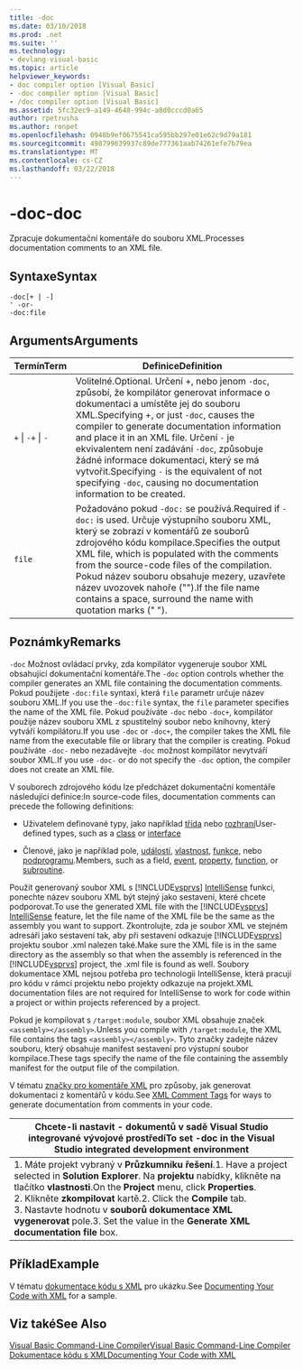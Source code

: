 ```yaml
---
title: -doc
ms.date: 03/10/2018
ms.prod: .net
ms.suite: ''
ms.technology:
- devlang-visual-basic
ms.topic: article
helpviewer_keywords:
- doc compiler option [Visual Basic]
- -doc compiler option [Visual Basic]
- /doc compiler option [Visual Basic]
ms.assetid: 5fc32ec9-a149-4648-994c-a8d0cccd0a65
author: rpetrusha
ms.author: ronpet
ms.openlocfilehash: 0948b9ef0675541ca595bb297e01e62c9d79a181
ms.sourcegitcommit: 498799639937c89de777361aab74261efe7b79ea
ms.translationtype: MT
ms.contentlocale: cs-CZ
ms.lasthandoff: 03/22/2018
---
```

# <a name="-doc"></a><span data-ttu-id="05bfe-102">-doc</span><span class="sxs-lookup"><span data-stu-id="05bfe-102">-doc</span></span>
<span data-ttu-id="05bfe-103">Zpracuje dokumentační komentáře do souboru XML.</span><span class="sxs-lookup"><span data-stu-id="05bfe-103">Processes documentation comments to an XML file.</span></span>  
  
## <a name="syntax"></a><span data-ttu-id="05bfe-104">Syntaxe</span><span class="sxs-lookup"><span data-stu-id="05bfe-104">Syntax</span></span>  
  
```  
-doc[+ | -]  
' -or-  
-doc:file  
```  
  
## <a name="arguments"></a><span data-ttu-id="05bfe-105">Arguments</span><span class="sxs-lookup"><span data-stu-id="05bfe-105">Arguments</span></span>  
  
|<span data-ttu-id="05bfe-106">Termín</span><span class="sxs-lookup"><span data-stu-id="05bfe-106">Term</span></span>|<span data-ttu-id="05bfe-107">Definice</span><span class="sxs-lookup"><span data-stu-id="05bfe-107">Definition</span></span>|  
|---|---|  
|<span data-ttu-id="05bfe-108">`+` &#124; `-`</span><span class="sxs-lookup"><span data-stu-id="05bfe-108">`+` &#124; `-`</span></span>|<span data-ttu-id="05bfe-109">Volitelné.</span><span class="sxs-lookup"><span data-stu-id="05bfe-109">Optional.</span></span> <span data-ttu-id="05bfe-110">Určení +, nebo jenom `-doc`, způsobí, že kompilátor generovat informace o dokumentaci a umístěte jej do souboru XML.</span><span class="sxs-lookup"><span data-stu-id="05bfe-110">Specifying +, or just `-doc`, causes the compiler to generate documentation information and place it in an XML file.</span></span> <span data-ttu-id="05bfe-111">Určení `-` je ekvivalentem není zadávání `-doc`, způsobuje žádné informace dokumentaci, který se má vytvořit.</span><span class="sxs-lookup"><span data-stu-id="05bfe-111">Specifying `-` is the equivalent of not specifying `-doc`, causing no documentation information to be created.</span></span>|  
|`file`|<span data-ttu-id="05bfe-112">Požadováno pokud `-doc:` se používá.</span><span class="sxs-lookup"><span data-stu-id="05bfe-112">Required if `-doc:` is used.</span></span> <span data-ttu-id="05bfe-113">Určuje výstupního souboru XML, který se zobrazí v komentářů ze souborů zdrojového kódu kompilace.</span><span class="sxs-lookup"><span data-stu-id="05bfe-113">Specifies the output XML file, which is populated with the comments from the source-code files of the compilation.</span></span> <span data-ttu-id="05bfe-114">Pokud název souboru obsahuje mezery, uzavřete název uvozovek nahoře ("").</span><span class="sxs-lookup"><span data-stu-id="05bfe-114">If the file name contains a space, surround the name with quotation marks (" ").</span></span>|  
  
## <a name="remarks"></a><span data-ttu-id="05bfe-115">Poznámky</span><span class="sxs-lookup"><span data-stu-id="05bfe-115">Remarks</span></span>  
 <span data-ttu-id="05bfe-116">`-doc` Možnost ovládací prvky, zda kompilátor vygeneruje soubor XML obsahující dokumentační komentáře.</span><span class="sxs-lookup"><span data-stu-id="05bfe-116">The `-doc` option controls whether the compiler generates an XML file containing the documentation comments.</span></span> <span data-ttu-id="05bfe-117">Pokud použijete `-doc:file` syntaxi, která `file` parametr určuje název souboru XML.</span><span class="sxs-lookup"><span data-stu-id="05bfe-117">If you use the `-doc:file` syntax, the `file` parameter specifies the name of the XML file.</span></span> <span data-ttu-id="05bfe-118">Pokud používáte `-doc` nebo `-doc+`, kompilátor použije název souboru XML z spustitelný soubor nebo knihovny, který vytváří kompilátoru.</span><span class="sxs-lookup"><span data-stu-id="05bfe-118">If you use `-doc` or `-doc+`, the compiler takes the XML file name from the executable file or library that the compiler is creating.</span></span> <span data-ttu-id="05bfe-119">Pokud používáte `-doc-` nebo nezadávejte `-doc` možnost kompilátor nevytváří soubor XML.</span><span class="sxs-lookup"><span data-stu-id="05bfe-119">If you use `-doc-` or do not specify the `-doc` option, the compiler does not create an XML file.</span></span>  
  
 <span data-ttu-id="05bfe-120">V souborech zdrojového kódu lze předcházet dokumentační komentáře následující definice:</span><span class="sxs-lookup"><span data-stu-id="05bfe-120">In source-code files, documentation comments can precede the following definitions:</span></span>  
  
-   <span data-ttu-id="05bfe-121">Uživatelem definované typy, jako například [třída](../../../visual-basic/language-reference/statements/class-statement.md) nebo [rozhraní](../../../visual-basic/language-reference/statements/interface-statement.md)</span><span class="sxs-lookup"><span data-stu-id="05bfe-121">User-defined types, such as a [class](../../../visual-basic/language-reference/statements/class-statement.md) or [interface](../../../visual-basic/language-reference/statements/interface-statement.md)</span></span>  
  
-   <span data-ttu-id="05bfe-122">Členové, jako je například pole, [událostí](../../../visual-basic/language-reference/statements/event-statement.md), [vlastnost](../../../visual-basic/language-reference/statements/property-statement.md), [funkce](../../../visual-basic/language-reference/statements/function-statement.md), nebo [podprogramu](../../../visual-basic/language-reference/statements/sub-statement.md).</span><span class="sxs-lookup"><span data-stu-id="05bfe-122">Members, such as a field, [event](../../../visual-basic/language-reference/statements/event-statement.md), [property](../../../visual-basic/language-reference/statements/property-statement.md), [function](../../../visual-basic/language-reference/statements/function-statement.md), or [subroutine](../../../visual-basic/language-reference/statements/sub-statement.md).</span></span>  
  
 <span data-ttu-id="05bfe-123">Použít generovaný soubor XML s [!INCLUDE[vsprvs](~/includes/vsprvs-md.md)] [IntelliSense](/visualstudio/ide/using-intellisense) funkci, ponechte název souboru XML být stejný jako sestavení, které chcete podporovat.</span><span class="sxs-lookup"><span data-stu-id="05bfe-123">To use the generated XML file with the [!INCLUDE[vsprvs](~/includes/vsprvs-md.md)] [IntelliSense](/visualstudio/ide/using-intellisense) feature, let the file name of the XML file be the same as the assembly you want to support.</span></span> <span data-ttu-id="05bfe-124">Zkontrolujte, zda je soubor XML ve stejném adresáři jako sestavení tak, aby při sestavení odkazuje [!INCLUDE[vsprvs](~/includes/vsprvs-md.md)] projektu soubor .xml nalezen také.</span><span class="sxs-lookup"><span data-stu-id="05bfe-124">Make sure the XML file is in the same directory as the assembly so that when the assembly is referenced in the [!INCLUDE[vsprvs](~/includes/vsprvs-md.md)] project, the .xml file is found as well.</span></span> <span data-ttu-id="05bfe-125">Soubory dokumentace XML nejsou potřeba pro technologii IntelliSense, která pracují pro kódu v rámci projektu nebo projekty odkazuje na projekt.</span><span class="sxs-lookup"><span data-stu-id="05bfe-125">XML documentation files are not required for IntelliSense to work for code within a project or within projects referenced by a project.</span></span>  
  
 <span data-ttu-id="05bfe-126">Pokud je kompilovat s `/target:module`, soubor XML obsahuje značek `<assembly></assembly>`.</span><span class="sxs-lookup"><span data-stu-id="05bfe-126">Unless you compile with `/target:module`, the XML file contains the tags `<assembly></assembly>`.</span></span> <span data-ttu-id="05bfe-127">Tyto značky zadejte název souboru, který obsahuje manifest sestavení pro výstupní soubor kompilace.</span><span class="sxs-lookup"><span data-stu-id="05bfe-127">These tags specify the name of the file containing the assembly manifest for the output file of the compilation.</span></span>  
  
 <span data-ttu-id="05bfe-128">V tématu [značky pro komentáře XML](../../../visual-basic/language-reference/xmldoc/recommended-xml-tags-for-documentation-comments.md) pro způsoby, jak generovat dokumentaci z komentářů v kódu.</span><span class="sxs-lookup"><span data-stu-id="05bfe-128">See [XML Comment Tags](../../../visual-basic/language-reference/xmldoc/recommended-xml-tags-for-documentation-comments.md) for ways to generate documentation from comments in your code.</span></span>  
  
|<span data-ttu-id="05bfe-129">Chcete-li nastavit - dokumentů v sadě Visual Studio integrované vývojové prostředí</span><span class="sxs-lookup"><span data-stu-id="05bfe-129">To set -doc in the Visual Studio integrated development environment</span></span>|  
|---|  
|<span data-ttu-id="05bfe-130">1.  Máte projekt vybraný v **Průzkumníku řešení**.</span><span class="sxs-lookup"><span data-stu-id="05bfe-130">1.  Have a project selected in **Solution Explorer**.</span></span> <span data-ttu-id="05bfe-131">Na **projektu** nabídky, klikněte na tlačítko **vlastnosti**.</span><span class="sxs-lookup"><span data-stu-id="05bfe-131">On the **Project** menu, click **Properties**.</span></span> <br /><span data-ttu-id="05bfe-132">2.  Klikněte **zkompilovat** kartě.</span><span class="sxs-lookup"><span data-stu-id="05bfe-132">2.  Click the **Compile** tab.</span></span><br /><span data-ttu-id="05bfe-133">3.  Nastavte hodnotu v **souborů dokumentace XML vygenerovat** pole.</span><span class="sxs-lookup"><span data-stu-id="05bfe-133">3.  Set the value in the **Generate XML documentation file** box.</span></span>|  
  
## <a name="example"></a><span data-ttu-id="05bfe-134">Příklad</span><span class="sxs-lookup"><span data-stu-id="05bfe-134">Example</span></span>  
 <span data-ttu-id="05bfe-135">V tématu [dokumentace kódu s XML](../../../visual-basic/programming-guide/program-structure/documenting-your-code-with-xml.md) pro ukázku.</span><span class="sxs-lookup"><span data-stu-id="05bfe-135">See [Documenting Your Code with XML](../../../visual-basic/programming-guide/program-structure/documenting-your-code-with-xml.md) for a sample.</span></span>  
  
## <a name="see-also"></a><span data-ttu-id="05bfe-136">Viz také</span><span class="sxs-lookup"><span data-stu-id="05bfe-136">See Also</span></span>  
 [<span data-ttu-id="05bfe-137">Visual Basic Command-Line Compiler</span><span class="sxs-lookup"><span data-stu-id="05bfe-137">Visual Basic Command-Line Compiler</span></span>](../../../visual-basic/reference/command-line-compiler/index.md)  
 [<span data-ttu-id="05bfe-138">Dokumentace kódu s XML</span><span class="sxs-lookup"><span data-stu-id="05bfe-138">Documenting Your Code with XML</span></span>](../../../visual-basic/programming-guide/program-structure/documenting-your-code-with-xml.md)
